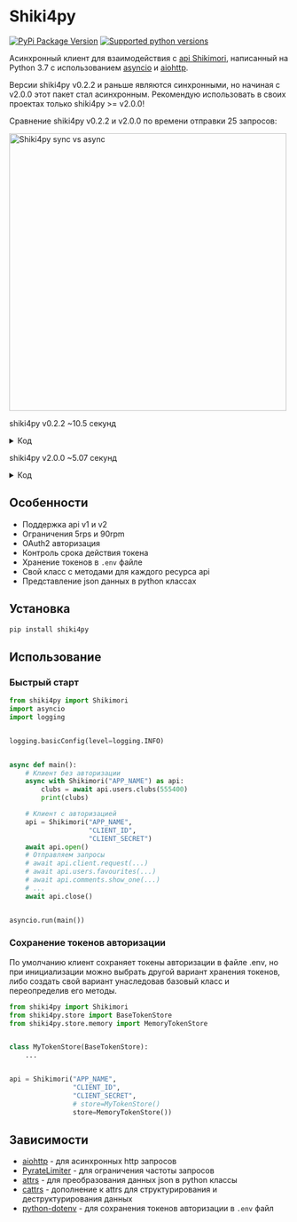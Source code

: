 # Shiki4py
[![PyPi Package Version](https://img.shields.io/pypi/v/shiki4py?color=blue)](https://pypi.org/project/shiki4py)
[![Supported python versions](https://img.shields.io/pypi/pyversions/shiki4py.svg)](https://pypi.org/project/shiki4py)

Асинхронный клиент для взаимодействия с [api Shikimori](https://shikimori.one/api/doc/1.0), написанный на Python 3.7 c использованием [asyncio](https://docs.python.org/3/library/asyncio.html) и [aiohttp](https://github.com/aio-libs/aiohttp).

Версии shiki4py v0.2.2 и раньше являются синхронными, но начиная с v2.0.0 этот пакет стал асинхронным. Рекомендую использовать в своих проектах только shiki4py >= v2.0.0!

Сравнение shiki4py v0.2.2 и v2.0.0 по времени отправки 25 запросов:

<img alt="Shiki4py sync vs async" src="https://raw.githubusercontent.com/ren3104/Shiki4py/main/assets/sync_vs_async.svg" width="500">

shiki4py v0.2.2 ~10.5 секунд
<details>
<summary>Код</summary>

```python
from shiki4py import Client


client = Client("APP_NAME",
                "CLIENT_ID",
                "CLIENT_SECRET")
for i in range(25):
    client.get(f"/users/{i}/info")
```
</details>

shiki4py v2.0.0 ~5.07 секунд
<details>
<summary>Код</summary>

```python
from shiki4py import Shikimori
import asyncio


async def main():
    async with Shikimori("APP_NAME", "CLIENT_ID", "CLIENT_SECRET") as api:
        await asyncio.gather(*[api.request(f"/api/users/{i}/info") for i in range(25)])


asyncio.run(main())
```
</details>

## Особенности
* Поддержка api v1 и v2
* Ограничения 5rps и 90rpm
* OAuth2 авторизация
* Контроль срока действия токена
* Хранение токенов в `.env` файле
* Свой класс с методами для каждого ресурса api
* Представление json данных в python классах

## Установка
```bash
pip install shiki4py
```

## Использование
### Быстрый старт
```python
from shiki4py import Shikimori
import asyncio
import logging


logging.basicConfig(level=logging.INFO)


async def main():
    # Клиент без авторизации
    async with Shikimori("APP_NAME") as api:
        clubs = await api.users.clubs(555400)
        print(clubs)

    # Клиент с авторизацией
    api = Shikimori("APP_NAME",
                    "CLIENT_ID",
                    "CLIENT_SECRET")
    await api.open()
    # Отправляем запросы
    # await api.client.request(...)
    # await api.users.favourites(...)
    # await api.comments.show_one(...)
    # ...
    await api.close()


asyncio.run(main())
```
### Сохранение токенов авторизации
По умолчанию клиент сохраняет токены авторизации в файле .env, но при инициализации можно выбрать другой вариант хранения токенов, либо создать свой вариант унаследовав базовый класс и переопределив его методы.
```python
from shiki4py import Shikimori
from shiki4py.store import BaseTokenStore
from shiki4py.store.memory import MemoryTokenStore


class MyTokenStore(BaseTokenStore):
    ...


api = Shikimori("APP_NAME",
                "CLIENT_ID",
                "CLIENT_SECRET",
                # store=MyTokenStore()
                store=MemoryTokenStore())
```

## Зависимости
* [aiohttp](https://github.com/aio-libs/aiohttp) - для асинхронных http запросов
* [PyrateLimiter](https://github.com/vutran1710/PyrateLimiter) - для ограничения частоты запросов
* [attrs](https://github.com/python-attrs/attrs) - для преобразования данных json в python классы
* [cattrs](https://github.com/python-attrs/cattrs) - дополнение к attrs для структурирования и деструктурирования данных
* [python-dotenv](https://github.com/theskumar/python-dotenv) - для сохранения токенов авторизации в `.env` файл
